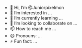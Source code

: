 - 👋 Hi, I’m @Juniorpixelmon
- 👀 I’m interested in ...
- 🌱 I’m currently learning ...
- 💞️ I’m looking to collaborate on ...
- 📫 How to reach me ...
- 😄 Pronouns: ...
- ⚡ Fun fact: ...

<!---
Juniorpixelmon/Juniorpixelmon is a ✨ special ✨ repository because its `README.md` (this file) appears on your GitHub profile.
You can click the Preview link to take a look at your changes.
--->
